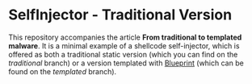 # SelfInjector - Traditional Version

This repository accompanies the article **From traditional to templated malware**. It is a minimal example of a shellcode self-injector, which is offered as both a traditional static version (which you can find on the *traditional* branch) or a version templated with [Blueprint](https://github.com/Hackcraft-Labs/Blueprint) (which can be found on the *templated* branch).